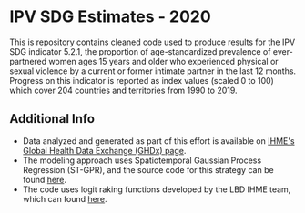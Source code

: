 # IPV SDG Estimates - 2020
This is repository contains cleaned code used to produce results for the IPV SDG indicator 5.2.1, the proportion of age-standardized prevalence of ever-partnered women ages 15 years and older who experienced physical or sexual violence by a current or former intimate partner in the last 12 months. Progress on this indicator is reported as index values (scaled 0 to 100) which cover 204 countries and territories from 1990 to 2019.
## Additional Info
- Data analyzed and generated as part of this effort is available on [IHME's Global Health Data Exchange (GHDx) page](http://ghdx.healthdata.org/).
- The modeling approach uses Spatiotemporal Gaussian Process Regression (ST-GPR), and the source code for this strategy can be found [here](https://github.com/ihmeuw/ihme-modeling/tree/main/gbd_2019/risk_factors_code/st_gpr). 
- The code uses logit raking functions developed by the LBD IHME team, which can found [here](https://github.com/ihmeuw/lbd/blob/edu-lmic-2019/lbd_core/mbg_central/raking_functions.R). 

